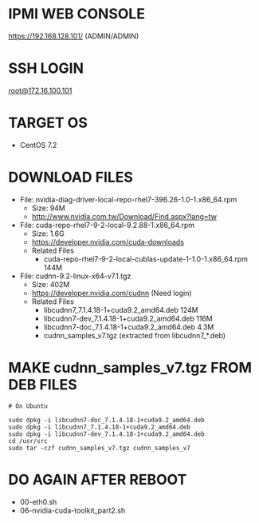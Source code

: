 # IPMI WEB CONSOLE

https://192.168.128.101/ (ADMIN/ADMIN)

# SSH LOGIN

root@172.16.100.101

# TARGET OS

* CentOS 7.2

# DOWNLOAD FILES

* File: nvidia-diag-driver-local-repo-rhel7-396.26-1.0-1.x86_64.rpm
  * Size: 94M
  * http://www.nvidia.com.tw/Download/Find.aspx?lang=tw
* File: cuda-repo-rhel7-9-2-local-9.2.88-1.x86_64.rpm
  * Size: 1.6G 
  * https://developer.nvidia.com/cuda-downloads
  * Related Files
      * cuda-repo-rhel7-9-2-local-cublas-update-1-1.0-1.x86_64.rpm 144M
* File: cudnn-9.2-linux-x64-v7.1.tgz
  * Size: 402M
  * https://developer.nvidia.com/cudnn (Need login)
  * Related Files
      * libcudnn7_7.1.4.18-1+cuda9.2_amd64.deb 124M
      * libcudnn7-dev_7.1.4.18-1+cuda9.2_amd64.deb 116M
      * libcudnn7-doc_7.1.4.18-1+cuda9.2_amd64.deb 4.3M
      * cudnn_samples_v7.tgz (extracted from libcudnn7_*.deb)

# MAKE cudnn_samples_v7.tgz FROM DEB FILES

```
# On Ubuntu

sudo dpkg -i libcudnn7-doc_7.1.4.18-1+cuda9.2_amd64.deb
sudo dpkg -i libcudnn7_7.1.4.18-1+cuda9.2_amd64.deb
sudo dpkg -i libcudnn7-dev_7.1.4.18-1+cuda9.2_amd64.deb
cd /usr/src
sudo tar -czf cudnn_samples_v7.tgz cudnn_samples_v7
```

# DO AGAIN AFTER REBOOT

* 00-eth0.sh
* 06-nvidia-cuda-toolkit_part2.sh
